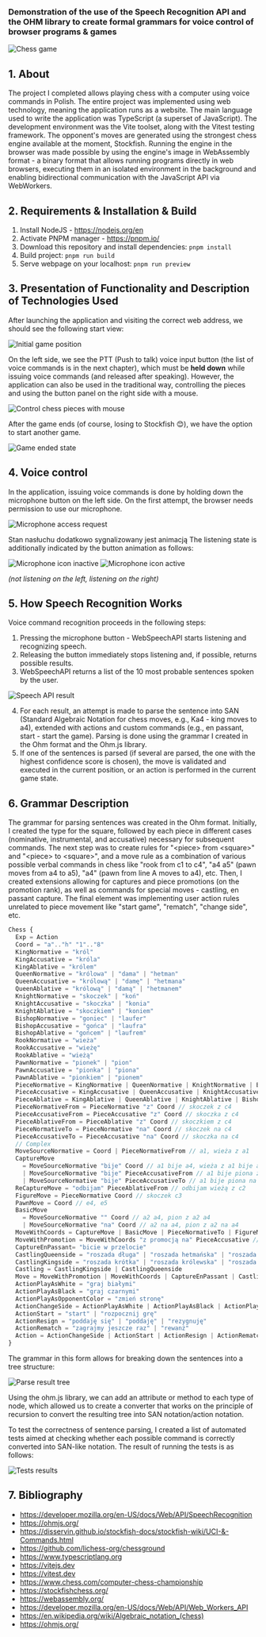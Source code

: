 ﻿### Demonstration of the use of the Speech Recognition API and the OHM library to create formal grammars for voice control of browser programs & games

![Chess game](readme/about.png)

## 1. About 
The project I completed allows playing chess with a computer using voice commands in Polish. The entire project was implemented using web technology, meaning the application runs as a website. The main language used to write the application was TypeScript (a superset of JavaScript). The development environment was the Vite toolset, along with the Vitest testing framework. The opponent's moves are generated using the strongest chess engine available at the moment, Stockfish. Running the engine in the browser was made possible by using the engine's image in WebAssembly format - a binary format that allows running programs directly in web browsers, executing them in an isolated environment in the background and enabling bidirectional communication with the JavaScript API via WebWorkers.

## 2. Requirements & Installation & Build

1. Install NodeJS - <https://nodejs.org/en>
2. Activate PNPM manager - <https://pnpm.io/>
3. Download this repository and install dependencies: `pnpm install`
4. Build project: `pnpm run build`
5. Serve webpage on your localhost: `pnpm run preview`

## 3. Presentation of Functionality and Description of Technologies Used
After launching the application and visiting the correct web address, we should see the following start view:

![Initial game position](readme/game.png)

On the left side, we see the PTT (Push to talk) voice input button (the list of voice commands is in the next chapter), which must be **held down** while issuing voice commands (and released after speaking). However, the application can also be used in the traditional way, controlling the pieces and using the button panel on the right side with a mouse.

![Control chess pieces with mouse](readme/mouse-touch-control.png)

After the game ends (of course, losing to Stockfish 😊), we have the option to start another game.

![Game ended state](readme/game-over.png)

## 4. Voice control
In the application, issuing voice commands is done by holding down the microphone button on the left side. On the first attempt, the browser needs permission to use our microphone.

![Microphone access request](readme/microphone-access-request.png)

Stan nasłuchu dodatkowo sygnalizowany jest animacją The listening state is additionally indicated by the button animation as follows:

![Microphone icon inactive](readme/microphone-icon-inactive.png)
![Microphone icon active](readme/microphone-icon-active.png)

*(not listening on the left, listening on the right)*

## 5. How Speech Recognition Works

Voice command recognition proceeds in the following steps:

1. Pressing the microphone button - WebSpeechAPI starts listening and recognizing speech.
2. Releasing the button immediately stops listening and, if possible, returns possible results.
3. WebSpeechAPI returns a list of the 10 most probable sentences spoken by the user.

![Speech API result](readme/speech-event.png)

4. For each result, an attempt is made to parse the sentence into SAN (Standard Algebraic Notation for chess moves, e.g., Ka4 - king moves to a4), extended with actions and custom commands (e.g., en passant, start - start the game). Parsing is done using the grammar I created in the Ohm format and the Ohm.js library.
5. If one of the sentences is parsed (if several are parsed, the one with the highest confidence score is chosen), the move is validated and executed in the current position, or an action is performed in the current game state.

## 6. Grammar Description

The grammar for parsing sentences was created in the Ohm format. Initially, I created the type for the square, followed by each piece in different cases (nominative, instrumental, and accusative) necessary for subsequent commands. The next step was to create rules for "&lt;piece> from &lt;square>" and "&lt;piece> to &lt;square>", and a move rule as a combination of various possible verbal commands in chess like "rook from c1 to c4", "a4 a5" (pawn moves from a4 to a5), "a4" (pawn from line A moves to a4), etc. Then, I created extensions allowing for captures and piece promotions (on the promotion rank), as well as commands for special moves - castling, en passant capture. The final element was implementing user action rules unrelated to piece movement like "start game", "rematch", "change side", etc.

```js
Chess {
  Exp = Action
  Coord = "a".."h" "1".."8"
  KingNormative = "król"
  KingAccusative = "króla"
  KingAblative = "królem"
  QueenNormative = "królowa" | "dama" | "hetman"
  QueenAccusative = "królową" | "damę" | "hetmana"
  QueenAblative = "królową" | "damą" | "hetmanem"
  KnightNormative = "skoczek" | "koń"
  KnightAccusative = "skoczka" | "konia"
  KnightAblative = "skoczkiem" | "koniem"
  BishopNormative = "goniec" | "laufer"
  BishopAccusative = "gońca" | "laufra"
  BishopAblative = "gońcem" | "laufrem"
  RookNormative = "wieża"
  RookAccusative = "wieżę"
  RookAblative = "wieżą"
  PawnNormative = "pionek" | "pion"
  PawnAccusative = "pionka" | "piona"
  PawnAblative = "pionkiem" | "pionem"
  PieceNormative = KingNormative | QueenNormative | KnightNormative | BishopNormative | RookNormative | PawnNormative
  PieceAccusative = KingAccusative | QueenAccusative | KnightAccusative | BishopAccusative | RookAccusative | PawnAccusative
  PieceAblative = KingAblative | QueenAblative | KnightAblative | BishopAblative | RookAblative | PawnAblative
  PieceNormativeFrom = PieceNormative "z" Coord // skoczek z c4
  PieceAccusativeFrom = PieceAccusative "z" Coord // skoczka z c4
  PieceAblativeFrom = PieceAblative "z" Coord // skoczkiem z c4
  PieceNormativeTo = PieceNormative "na" Coord // skoczek na c4
  PieceAccusativeTo = PieceAccusative "na" Coord // skoczka na c4
  // Complex
  MoveSourceNormative = Coord | PieceNormativeFrom // a1, wieża z a1
  CaptureMove
    = MoveSourceNormative "bije" Coord // a1 bije a4, wieża z a1 bije a4*
    | MoveSourceNormative "bije" PieceAccusativeFrom // a1 bije piona z a4, wieża z a1 bije piona z a4
    | MoveSourceNormative "bije" PieceAccusativeTo // a1 bije piona na a4, wieża z a1 bije piona na a4
  ReCaptureMove = "odbijam" PieceAblativeFrom // odbijam wieżą z c2
  FigureMove = PieceNormative Coord // skoczek c3
  PawnMove = Coord // e4, e5
  BasicMove
    = MoveSourceNormative "" Coord // a2 a4, pion z a2 a4
    | MoveSourceNormative "na" Coord // a2 na a4, pion z a2 na a4
  MoveWithCoords = CaptureMove | BasicMove | PieceNormativeTo | FigureMove | PawnMove | ReCaptureMove // <all above>*
  MoveWithPromotion = MoveWithCoords "z promocją na" PieceAccusative // <all above> z promocją na hetmana
  CaptureEnPassant= "bicie w przelocie"
  CastlingQueenside = "roszada długa" | "roszada hetmańska" | "roszada na skrzydle hetmańskim"
  CastlingKingside = "roszada krótka" | "roszada królewska" | "roszada na skrzydle królewskim"
  Castling = CastlingKingside | CastlingQueenside
  Move = MoveWithPromotion | MoveWithCoords | CaptureEnPassant | Castling
  ActionPlayAsWhite = "graj białymi"
  ActionPlayAsBlack = "graj czarnymi"
  ActionPlayAsOpponentColor = "zmień stronę"
  ActionChangeSide = ActionPlayAsWhite | ActionPlayAsBlack | ActionPlayAsOpponentColor
  ActionStart = "start" | "rozpocznij grę"
  ActionResign = "poddaję się" | "poddaję" | "rezygnuję"
  ActionRematch = "zagrajmy jeszcze raz" | "rewanż"
  Action = ActionChangeSide | ActionStart | ActionResign | ActionRematch | Move
}
```

The grammar in this form allows for breaking down the sentences into a tree structure:

![Parse result tree](readme/parse-tree.png)

Using the ohm.js library, we can add an attribute or method to each type of node, which allowed us to create a converter that works on the principle of recursion to convert the resulting tree into SAN notation/action notation.

To test the correctness of sentence parsing, I created a list of automated tests aimed at checking whether each possible command is correctly converted into SAN-like notation. The result of running the tests is as follows:

![Tests results](readme/test-results.png)

## 7. Bibliography
- <https://developer.mozilla.org/en-US/docs/Web/API/SpeechRecognition>
- <https://ohmjs.org/>
- <https://disservin.github.io/stockfish-docs/stockfish-wiki/UCI-&-Commands.html>
- <https://github.com/lichess-org/chessground>
- <https://www.typescriptlang.org>
- <https://vitejs.dev>
- <https://vitest.dev>
- <https://www.chess.com/computer-chess-championship>
- <https://stockfishchess.org/>
- <https://webassembly.org/>
- <https://developer.mozilla.org/en-US/docs/Web/API/Web_Workers_API>
- <https://en.wikipedia.org/wiki/Algebraic_notation_(chess)> 
- <https://ohmjs.org/> 
